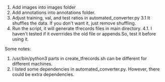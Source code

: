 
1. Add images into images folder
2. Add annotations into annotations folder.
3. Adjust training, val, and test ratios in automated_converter.py
	3.1 It shuffles the data. If you don't want it, just remove shuffling.
4. Run the script, it will generate tfrecords files in main directory.
	4.1. I haven't tested if it overrrides the old file or appends.So, test it before using it.


Some notes:
1. /usr/bin/python3 parts in create_tfrecords.sh can be different for different machines.
2. I listed some dependencies in automated_converter.py. However, there could be extra dependencies.
